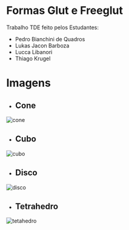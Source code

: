 # Formas Glut e Freeglut

Trabalho TDE feito pelos Estudantes:
<br>
- Pedro Bianchini de Quadros
- Lukas Jacon Barboza
- Lucca Libanori
- Thiago Krugel

# Imagens
- <h2>Cone</h2>
![cone](https://user-images.githubusercontent.com/65463695/143321525-a21bf280-9bea-4a8f-a299-22ca33f6368c.png)
- <h2>Cubo</h2>
![cubo](https://user-images.githubusercontent.com/65463695/143321527-f3298def-f2e0-488a-9619-d49862cdaf5b.png)
- <h2>Disco</h2>
![disco](https://user-images.githubusercontent.com/65463695/143321529-fdef0d2e-d49f-454c-86fd-23af0fe8096d.png)
- <h2>Tetrahedro</h2>
![tetahedro](https://user-images.githubusercontent.com/65463695/143321531-aeb3d8d7-09ff-43fa-a19c-6d2d72c8c9a3.png)

